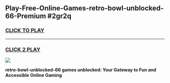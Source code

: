
## Play-Free-Online-Games-retro-bowl-unblocked-66-Premium #2gr2q
<h3>
<a href="https://premium.freeplayer.one?title=retro-bowl-unblocked-66&ref=8M">CLICK TO PLAY</a></h3>
<hr>

<h3>
<a href="https://premium.freeplayer.one?title=retro-bowl-unblocked-66&ref=8M">CLICK 2 PLAY</a>
  
</h3>

<a href="https://premium.freeplayer.one?title=retro-bowl-unblocked-66&ref=8M"><img src="https://clearcache.store/games.png"></a>


**retro-bowl-unblocked-66 games unblocked: Your Gateway to Fun and Accessible Online Gaming**
